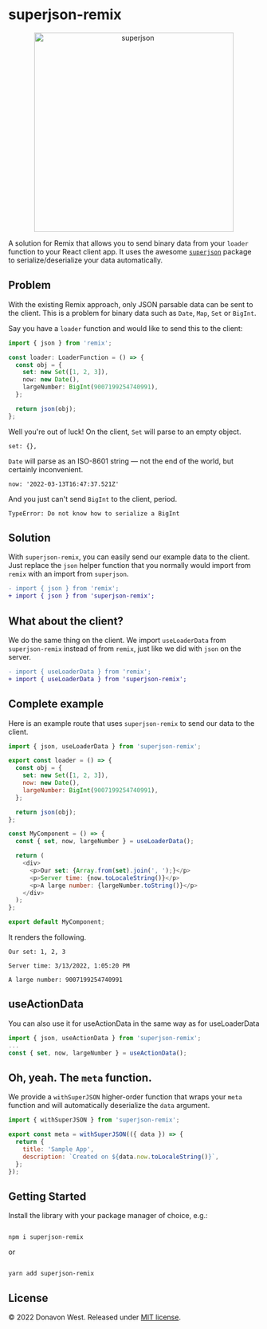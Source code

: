 # superjson-remix

<p align="center">
  <img alt="superjson" src="./docs/superjson-remix.png" width="400" />
</p>

A solution for Remix that allows you to send binary data from your `loader` function to your React client app. It uses the awesome [`superjson`](https://github.com/blitz-js/superjson) package to serialize/deserialize your data automatically.

## Problem

With the existing Remix approach, only JSON parsable data can be sent to the client. This is a problem for binary data such as `Date`, `Map`, `Set` or `BigInt`.

Say you have a `loader` function and would like to send this to the client:

```ts
import { json } from 'remix';

const loader: LoaderFunction = () => {
  const obj = {
    set: new Set([1, 2, 3]),
    now: new Date(),
    largeNumber: BigInt(9007199254740991),
  };

  return json(obj);
};
```

Well you're out of luck! On the client, `Set` will parse to an empty object.

```
set: {},
```

`Date` will parse as an ISO-8601 string — not the end of the world, but certainly inconvenient.

```
now: '2022-03-13T16:47:37.521Z'
```

And you just can't send `BigInt` to the client, period.

```
TypeError: Do not know how to serialize a BigInt
```

## Solution

With `superjson-remix`, you can easily send our example data to the client. Just replace the `json` helper function that you normally would import from `remix` with an import from `superjson`.

```diff
- import { json } from 'remix';
+ import { json } from 'superjson-remix';
```

## What about the client?

We do the same thing on the client. We import `useLoaderData` from `superjson-remix` instead of from `remix`, just like we did with `json` on the server.

```diff
- import { useLoaderData } from 'remix';
+ import { useLoaderData } from 'superjson-remix';
```

## Complete example

Here is an example route that uses `superjson-remix` to send our data to the client.

```js
import { json, useLoaderData } from 'superjson-remix';

export const loader = () => {
  const obj = {
    set: new Set([1, 2, 3]),
    now: new Date(),
    largeNumber: BigInt(9007199254740991),
  };

  return json(obj);
};

const MyComponent = () => {
  const { set, now, largeNumber } = useLoaderData();

  return (
    <div>
      <p>Our set: {Array.from(set).join(', ');}</p>
      <p>Server time: {now.toLocaleString()}</p>
      <p>A large number: {largeNumber.toString()}</p>
    </div>
  );
};

export default MyComponent;
```

It renders the following.

```
Our set: 1, 2, 3

Server time: 3/13/2022, 1:05:20 PM

A large number: 9007199254740991
```

## useActionData

You can also use it for useActionData in the same way as for useLoaderData

```js
import { json, useActionData } from 'superjson-remix';
...
const { set, now, largeNumber } = useActionData();
```

## Oh, yeah. The `meta` function.

We provide a `withSuperJSON` higher-order function that wraps your `meta` function and will automatically deserialize the `data` argument.

```js
import { withSuperJSON } from 'superjson-remix';

export const meta = withSuperJSON(({ data }) => {
  return {
    title: 'Sample App',
    description: `Created on ${data.now.toLocaleString()}`,
  };
});
```

## Getting Started

Install the library with your package manager of choice, e.g.:

```

npm i superjson-remix

```

or

```

yarn add superjson-remix

```

## License

&copy; 2022 Donavon West. Released under [MIT license](./LICENSE).
